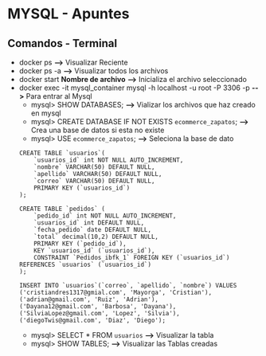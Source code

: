 # MYSQL - Apuntes






## Comandos - Terminal
- docker ps **-->** Visualizar  Reciente
- docker ps -a **-->** Visualizar todos los archivos 
- docker start **Nombre de archivo** **-->** Inicializa el archivo seleccionado
- docker exec -it mysql_container mysql -h localhost -u root -P 3306 -p **-->** Para entrar al Mysql 
    - mysql> SHOW DATABASES; **-->** Vializar los archivos que haz creado en mysql
    - mysql> CREATE DATABASE IF NOT EXISTS `ecommerce_zapatos`; **-->** Crea una base de datos si esta no existe
    - mysql> USE `ecommerce_zapatos`; **-->** Seleciona la base de dato
    ```
    CREATE TABLE `usuarios`(
        `usuarios_id` int NOT NULL AUTO_INCREMENT,
        `nombre` VARCHAR(50) DEFAULT NULL,
        `apellido` VARCHAR(50) DEFAULT NULL,
        `correo` VARCHAR(50) DEFAULT NULL,
        PRIMARY KEY (`usuarios_id`)
    );

    CREATE TABLE `pedidos` (
        `pedido_id` int NOT NULL AUTO_INCREMENT,
        `usuarios_id` int DEFAULT NULL,
        `fecha_pedido` date DEFAULT NULL,
        `total` decimal(10,2) DEFAULT NULL,
        PRIMARY KEY (`pedido_id`),
        KEY `usuarios_id` (`usuarios_id`),
        CONSTRAINT `Pedidos_ibfk_1` FOREIGN KEY (`usuarios_id`) REFERENCES `usuarios` (`usuarios_id`)
    );

    INSERT INTO `usuarios`(`correo`, `apellido`, `nombre`) VALUES
    ('cristiandres1317@gmial.com', 'Mayorga', 'Cristian'),
    ('adrian@gmail.com', 'Ruiz', 'Adrian'),
    ('Dayana12@gmail.com', 'Barbosa', 'Dayana'),
    ('SilviaLopez@gmail.com', 'Lopez', 'Silvia'),
    ('diegoTwis@gmail.com', 'Diaz', 'Diego');

    ```
    - mysql> SELECT * FROM `usuarios` **-->** Visualizar la tabla
    - mysql> SHOW TABLES;  **-->** Visualizar las Tablas creadas 



